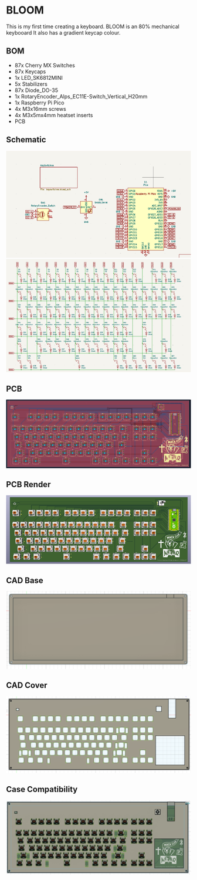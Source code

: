 # BLOOM

This is my first time creating a keyboard. BLOOM is an 80% mechanical keybooard
It also has a gradient keycap colour.

## BOM
- 87x Cherry MX Switches
- 87x Keycaps
- 1x LED_SK6812MINI
- 5x Stabilizers 
- 87x Diode_DO-35
- 1x RotaryEncoder_Alps_EC11E-Switch_Vertical_H20mm
- 1x Raspberry Pi Pico
- 4x M3x16mm screws
- 4x M3x5mx4mm heatset inserts
- PCB

## Schematic
![schematic](https://github.com/Doubtfull/Bloom/blob/main/Assets/Schematic1.png)
![schematic](https://github.com/Doubtfull/Bloom/blob/main/Assets/Schematic2.png)

## PCB
![PCB](https://github.com/Doubtfull/Bloom/blob/main/Assets/PCB.png)

## PCB Render
![PCB Render](https://github.com/Doubtfull/Bloom/blob/main/Assets/PCB%203D.png)

## CAD Base
![CAD Base](https://github.com/Doubtfull/Bloom/blob/main/Assets/Bottom%20Case.png)

## CAD Cover
![CAD Cover](https://github.com/Doubtfull/Bloom/blob/main/Assets/Top%20Case.png)

## Case Compatibility
![case compatibility](https://github.com/Doubtfull/Bloom/blob/main/Assets/Compatibility.png)
